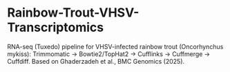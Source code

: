 # Rainbow-Trout-VHSV-Transcriptomics
RNA-seq (Tuxedo) pipeline for VHSV-infected rainbow trout (Oncorhynchus mykiss): Trimmomatic → Bowtie2/TopHat2 → Cufflinks → Cuffmerge → Cuffdiff. Based on Ghaderzadeh et al., BMC Genomics (2025).

